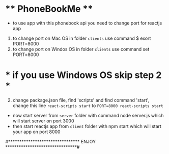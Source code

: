 # ** PhoneBookMe **
* to use app with this phonebook api you need to change port for reactjs app
1. to change port on Mac OS in folder `clients` use command $ exort PORT=8000
1. to change port on Windos OS in folder `clients` use command set PORT=8000



# * if you use Windows OS skip step 2 *
2. change package.json file, find 'scripts' and find command 'start',
change this line `react-scripts start` to `PORT=8000 react-scripts start`

* now start server from `server` folder with command node server.js which will start server on port 3000
* then start reactjs app from `client` folder with npm start which will start your app on port 8000

#******************************** ENJOY ********************************# 
